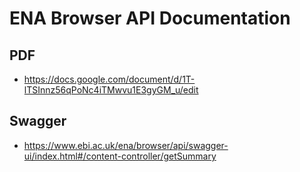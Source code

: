 # ENA Browser API Documentation
## PDF
- https://docs.google.com/document/d/1T-lTSInnz56qPoNc4iTMwvu1E3gyGM_u/edit

## Swagger
- https://www.ebi.ac.uk/ena/browser/api/swagger-ui/index.html#/content-controller/getSummary
